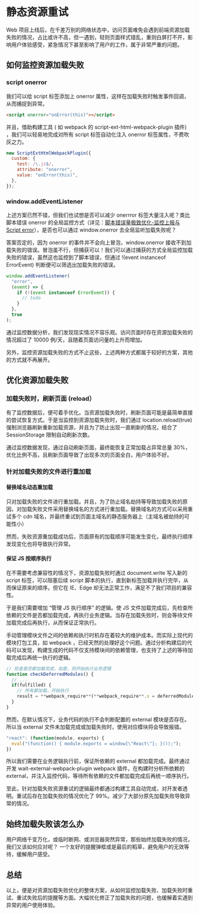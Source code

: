 <!--
 * @Author: feizhijun
 * @Date: 2021-05-09 22:44:04
 * @LastEditors: feizhijun
 * @LastEditTime: 2021-05-09 22:51:11
 * @Description: desc
-->

# 静态资源重试

Web 项目上线后，在千差万别的网络状态中，访问页面难免会遇到前端资源加载失败的情况，占比或许不高，但一遇到，轻则页面样式错乱，重则白屏打不开，影响用户体验感受，紧急情况下甚至影响了用户的工作，属于非常严重的问题。

## 如何监控资源加载失败

### script onerror

我们可以给 script 标签添加上 onerror 属性，这样在加载失败时触发事件回调，从而捕捉到异常。

```html
<script onerror="onError(this)"></script>
```

并且，借助构建工具 ( 如 webpack 的 script-ext-html-webpack-plugin 插件) ，我们可以轻易地完成对所有 script 标签自动化注入 onerror 标签属性，不费吹灰之力。

```js
new ScriptExtHtmlWebpackPlugin({
  custom: {
    test: /\.js$/,
    attribute: "onerror",
    value: "onError(this)",
  },
});
```

### window.addEventListener

上述方案已然不错，但我们也试想是否可以减少 onerrror 标签大量注入呢？类比脚本错误 onerror 的全局监控方式（详见：[脚本错误量极致优化-监控上报与 Script error](https://github.com/joeyguo/blog)），是否也可以通过 window.onerror 去全局监听加载失败呢？

答案否定的，因为 onerror 的事件并不会向上冒泡，window.onerror 接收不到加载失败的错误。冒泡虽不行，但捕获可以！我们可以通过捕获的方式全局监控加载失败的错误，虽然这也监控到了脚本错误，但通过 !(event instanceof ErrorEvent) 判断便可以筛选出加载失败的错误。

```js
window.addEventListener(
  "error",
  (event) => {
    if (!(event instanceof ErrorEvent)) {
      // todo
    }
  },
  true
);
```

通过监控数据分析，我们发现现实情况不容乐观。访问页面时存在资源加载失败的情况超过了 10000 例/天，且随着页面访问量的上升而增加。

另外，监控资源加载失败的方式不止这些，上述两种方式都属于较好的方案，其他的方式就不再展开。

## 优化资源加载失败

### 加载失败时，刷新页面 (reload）

有了监控数据后，便可着手优化。当资源加载失败时，刷新页面可能是最简单直接的尝试恢复方式。于是当监控到资源加载失败时，我们通过 location.reload(true) 强制浏览器刷新重新加载资源，并且为了防止出现一直刷新的情况，结合了 SessionStorage 限制自动刷新次数。

通过监控数据发现，通过自动刷新页面，最终能恢复正常加载占异常总量 30%，优化比例不高，且刷新页面导致了出现多次的页面全白，用户体验不好。

### 针对加载失败的文件进行重加载

#### 替换域名动态重加载

只对加载失败的文件进行重加载。并且，为了防止域名劫持等导致加载失败的原因，对加载失败文件采用替换域名的方式进行重加载。替换域名的方式可以采用重试多个 cdn 域名，并最终重试到页面主域名的静态服务器上（主域名被劫持的可能性小）

然而，失败资源重加载成功后，页面原有的加载顺序可能发生变化，最终执行顺序发现变化也将导致执行异常。

#### 保证 JS 按顺序执行

在不需要考虑兼容性的情况下，资源加载失败时通过 document.write 写入新的 script 标签，可以阻塞后续 script 脚本的执行，直到新标签加载并执行完毕，从而保证原来的顺序。但它在 IE、Edge 却无法正常工作，满足不了我们项目的兼容性。

于是我们需要增加 “管理 JS 执行顺序” 的逻辑。使 JS 文件加载完成后，先检查所依赖的文件是否都加载完成，再执行业务逻辑。当存在加载失败时，则会等待文件加载完成后再执行，从而保证正常执行。

手动管理模块文件之间的依赖和执行时机存在着较大的维护成本。而实际上现代的模块打包工具，如 webpack ，已经天然的处理好这个问题。通过分析构建后的代码可以发现，构建生成的代码不仅支持模块间的依赖管理，也支持了上述的等待加载完成后再统一执行的逻辑。

```js
// 检查是否都加载完成，如是，则开始执行业务逻辑
function checkDeferredModules() {
  // ...
  if(fulfilled) {
    // 所有都加载，开始执行
    result = **webpack_require**(**webpack_require**.s = deferredModule[0]);
  }
}
```

然而，在默认情况下，业务代码的执行不会判断配置的 external 模块是否存在。所以当 external 文件未加载完成或加载失败时，使用对应模块将会导致报错。

```js
"react": (function(module, exports) {
  eval("(function() { module.exports = window[\"React\"]; }());");
})
```

所以我们需要在业务逻辑执行前，保证所依赖的 external 都加载完成。最终通过开发 wait-external-webpack-plugin webpack 插件，在构建时分析所依赖的 external，并注入监控代码，等待所有依赖的文件都加载完成后再统一顺序执行。

至此，针对加载失败资源重试的逻辑最终都通过构建工具自动完成，对开发者透明。重试后存在加载失败的情况优化了 99%。减少了大部分原先加载失败导致异常的情况。

## 始终加载失败该怎么办

用户网络千变万化，或临时断网、或浏览器突然异常，那些始终加载失败的情况，我们又该如何应对呢？
一个友好的提醒弹框或是最后的稻草，避免用户的无效等待，缓解用户感受。

## 总结

以上，便是对资源加载失败优化的整体方案，从如何监控加载失败、加载失败时重试、重试失败后的提醒等方面。大幅优化修正了加载失败的问题，也缓解着实遇到异常的用户使用体验。
